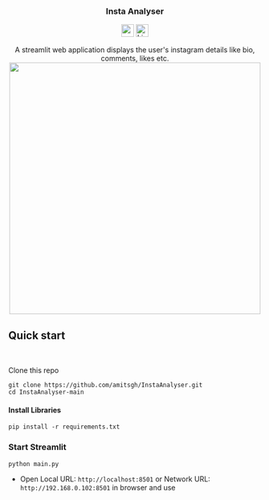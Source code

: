 <h3 align="center">Insta Analyser</h3>
<p align="center">
    <img src="https://img.shields.io/badge/Author-amitsgh-brightgreen.svg?style=flat" height="25">
    <img src="https://img.shields.io/badge/License-MIT-yellow.svg?style=flat" alt="License" height="25">
</p>
<p align="center">
    A streamlit web application displays the user's instagram details like bio, comments, likes etc.
    <br />
    <img width="500" height="auto" src="assets/video.gif">
    <br />
</p>


## Quick start
<br>

Clone this repo

```
git clone https://github.com/amitsgh/InstaAnalyser.git
cd InstaAnalyser-main
```

#### Install Libraries

```
pip install -r requirements.txt
```

### Start Streamlit

```
python main.py
```

- Open Local URL: `http://localhost:8501` or Network URL: `http://192.168.0.102:8501` in browser and use
